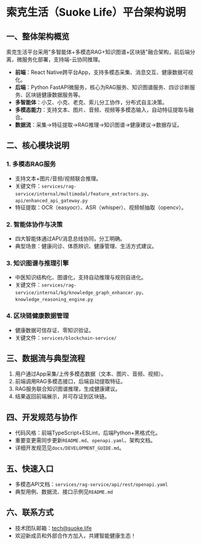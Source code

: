 # 索克生活（Suoke Life）平台架构说明

## 一、整体架构概览

索克生活平台采用"多智能体+多模态RAG+知识图谱+区块链"融合架构，前后端分离，微服务化部署，支持端-云协同推理。

- **前端**：React Native跨平台App，支持多模态采集、消息交互、健康数据可视化。
- **后端**：Python FastAPI微服务，核心为RAG服务、知识图谱服务、四诊诊断服务、区块链健康数据服务等。
- **多智能体**：小艾、小克、老克、索儿分工协作，分布式自主决策。
- **多模态能力**：支持文本、图片、音频、视频等多模态输入，自动特征提取与融合。
- **数据流**：采集→特征提取→RAG推理→知识图谱→健康建议→数据存证。

## 二、核心模块说明

### 1. 多模态RAG服务
- 支持文本+图片/音频/视频联合推理。
- 关键文件：`services/rag-service/internal/multimodal/feature_extractors.py`、`api/enhanced_api_gateway.py`
- 特征提取：OCR（easyocr）、ASR（whisper）、视频帧抽取（opencv）。

### 2. 智能体协作与决策
- 四大智能体通过API/消息总线协同，分工明确。
- 典型场景：健康问诊、体质辨识、健康管理、生活方式建议。

### 3. 知识图谱与推理引擎
- 中医知识结构化、图谱化，支持自动推理与规则自进化。
- 关键文件：`services/rag-service/internal/kg/knowledge_graph_enhancer.py`、`knowledge_reasoning_engine.py`

### 4. 区块链健康数据管理
- 健康数据可信存证、零知识验证。
- 关键文件：`services/blockchain-service/`

## 三、数据流与典型流程

1. 用户通过App采集/上传多模态数据（文本、图片、音频、视频）。
2. 前端调用RAG多模态接口，后端自动提取特征。
3. RAG服务联合知识图谱推理，生成健康建议。
4. 结果返回前端展示，并可存证到区块链。

## 四、开发规范与协作
- 代码风格：前端TypeScript+ESLint，后端Python+黑格式化。
- 重要变更需同步更新`README.md`、`openapi.yaml`、架构文档。
- 详细开发规范见`docs/DEVELOPMENT_GUIDE.md`。

## 五、快速入口
- 多模态API文档：`services/rag-service/api/rest/openapi.yaml`
- 典型用例、数据流、接口示例见`README.md`

## 六、联系方式
- 技术团队邮箱：tech@suoke.life
- 欢迎新成员和外部合作方加入，共建智能健康生态！ 